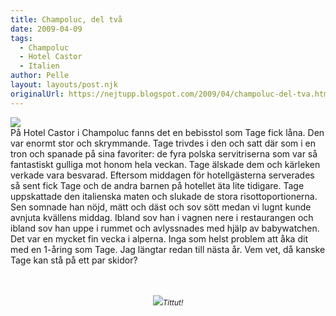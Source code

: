 ```yaml
---
title: Champoluc, del två
date: 2009-04-09
tags: 
  - Champoluc
  - Hotel Castor
  - Italien	
author: Pelle
layout: layouts/post.njk
originalUrl: https://nejtupp.blogspot.com/2009/04/champoluc-del-tva.html
---
```


<img src="../../../../img/_MG_1563_1024pix.jpg"><br>På Hotel Castor i Champoluc fanns det en bebisstol som Tage fick låna. Den var enormt stor och skrymmande. Tage trivdes i den och satt där som i en tron och spanade på sina favoriter: de fyra polska servitriserna som var så fantastiskt gulliga mot honom hela veckan. Tage älskade dem och kärleken verkade vara besvarad. Eftersom middagen för hotellgästerna serverades så sent fick Tage och de andra barnen på hotellet äta lite tidigare. Tage uppskattade den italienska maten och slukade de stora risottoportionerna. Sen somnade han nöjd, mätt och däst och sov sött medan vi lugnt kunde avnjuta kvällens middag. Ibland sov han i vagnen nere i restaurangen och ibland sov han uppe i rummet och avlyssnades med hjälp av babywatchen. Det var en mycket fin vecka i alperna. Inga som helst problem att åka dit med en 1-åring som Tage. Jag längtar redan till nästa år. Vem vet, då kanske Tage kan stå på ett par skidor?<br><br><br><div style="text-align: center;"><img src="../../../../img/_MG_1572_1024pix.jpg"><span style="font-size:85%;"><span style="font-style: italic;">Tittut!</span><br></span></div>
<!-- no comments on this post -->